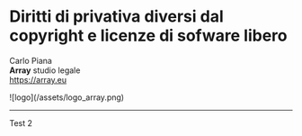 #  Diritti di privativa diversi dal copyright e licenze di sofware libero

Carlo Piana  
<span class="fa-red">**Array**</span> studio legale  
https://array.eu

<div class="borderless">
![logo](/assets/logo_array.png)
</div>

---

Test 2
